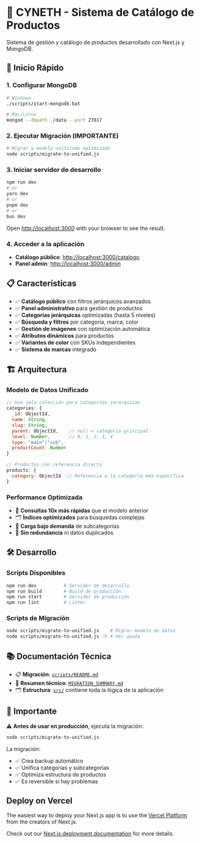# 🏪 CYNETH - Sistema de Catálogo de Productos

Sistema de gestión y catálogo de productos desarrollado con Next.js y MongoDB.

## 🚀 Inicio Rápido

### 1. **Configurar MongoDB**
```bash
# Windows
./scripts/start-mongodb.bat

# Mac/Linux  
mongod --dbpath ./data --port 27017
```

### 2. **Ejecutar Migración (IMPORTANTE)**
```bash
# Migrar a modelo unificado optimizado
node scripts/migrate-to-unified.js
```

### 3. **Iniciar servidor de desarrollo**

```bash
npm run dev
# or
yarn dev
# or
pnpm dev
# or
bun dev
```

Open [http://localhost:3000](http://localhost:3000) with your browser to see the result.

### 4. **Acceder a la aplicación**
- **Catálogo público**: [http://localhost:3000/catalogo](http://localhost:3000/catalogo)
- **Panel admin**: [http://localhost:3000/admin](http://localhost:3000/admin)

## 📋 Características

- ✅ **Catálogo público** con filtros jerárquicos avanzados
- ✅ **Panel administrativo** para gestión de productos
- ✅ **Categorías jerárquicas** optimizadas (hasta 5 niveles)
- ✅ **Búsqueda y filtros** por categoría, marca, color
- ✅ **Gestión de imágenes** con optimización automática
- ✅ **Atributos dinámicos** para productos
- ✅ **Variantes de color** con SKUs independientes
- ✅ **Sistema de marcas** integrado

## 🏗️ Arquitectura

### **Modelo de Datos Unificado**
```javascript
// Una sola colección para categorías jerárquicas
categories: {
  _id: ObjectId,
  name: String,
  slug: String,
  parent: ObjectId,    // null = categoría principal
  level: Number,       // 0, 1, 2, 3, 4
  type: "main"|"sub",
  productCount: Number
}

// Productos con referencia directa
products: {
  category: ObjectId  // Referencia a la categoría más específica
}
```

### **Performance Optimizada**
- 🚀 **Consultas 10x más rápidas** que el modelo anterior
- 🗂️ **Índices optimizados** para búsquedas complejas
- 📱 **Carga bajo demanda** de subcategorías
- 🧹 **Sin redundancia** ni datos duplicados

## 🛠️ Desarrollo

### **Scripts Disponibles**
```bash
npm run dev          # Servidor de desarrollo
npm run build        # Build de producción
npm run start        # Servidor de producción
npm run lint         # Linter
```

### **Scripts de Migración**
```bash
node scripts/migrate-to-unified.js    # Migrar modelo de datos
node scripts/migrate-to-unified.js -h # Ver ayuda
```

## 📚 Documentación Técnica

- 📋 **Migración**: [`scripts/README.md`](scripts/README.md)
- 🎯 **Resumen técnico**: [`MIGRATION_SUMMARY.md`](MIGRATION_SUMMARY.md)
- 🗂️ **Estructura**: [`src/`](src/) contiene toda la lógica de la aplicación

## 🚨 Importante

⚠️ **Antes de usar en producción**, ejecuta la migración:
```bash
node scripts/migrate-to-unified.js
```

La migración:
- ✅ Crea backup automático
- ✅ Unifica categorías y subcategorías
- ✅ Optimiza estructura de productos
- ✅ Es reversible si hay problemas

## Deploy on Vercel

The easiest way to deploy your Next.js app is to use the [Vercel Platform](https://vercel.com/new?utm_medium=default-template&filter=next.js&utm_source=create-next-app&utm_campaign=create-next-app-readme) from the creators of Next.js.

Check out our [Next.js deployment documentation](https://nextjs.org/docs/app/building-your-application/deploying) for more details.
